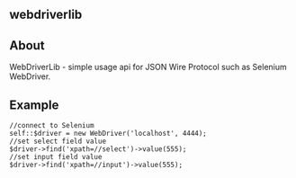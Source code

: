 webdriverlib
--


About
--

WebDriverLib - simple usage api for JSON Wire Protocol such as Selenium WebDriver.


Example
---
```
//connect to Selenium
self::$driver = new WebDriver('localhost', 4444);
//set select field value
$driver->find('xpath=//select')->value(555);
//set input field value
$driver->find('xpath=//input')->value(555);
```
